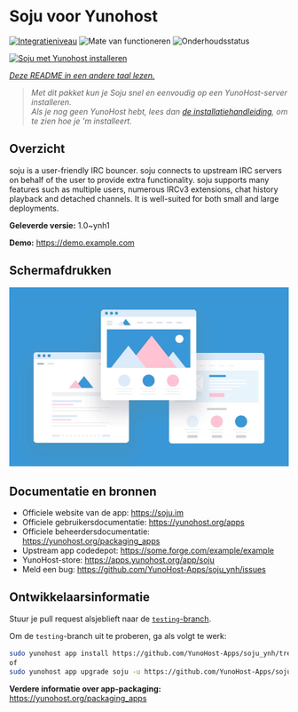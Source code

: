 <!--
NB: Deze README is automatisch gegenereerd door <https://github.com/YunoHost/apps/tree/master/tools/readme_generator>
Hij mag NIET handmatig aangepast worden.
-->

# Soju voor Yunohost

[![Integratieniveau](https://apps.yunohost.org/badge/integration/soju)](https://ci-apps.yunohost.org/ci/apps/soju/)
![Mate van functioneren](https://apps.yunohost.org/badge/state/soju)
![Onderhoudsstatus](https://apps.yunohost.org/badge/maintained/soju)

[![Soju met Yunohost installeren](https://install-app.yunohost.org/install-with-yunohost.svg)](https://install-app.yunohost.org/?app=soju)

*[Deze README in een andere taal lezen.](./ALL_README.md)*

> *Met dit pakket kun je Soju snel en eenvoudig op een YunoHost-server installeren.*  
> *Als je nog geen YunoHost hebt, lees dan [de installatiehandleiding](https://yunohost.org/install), om te zien hoe je 'm installeert.*

## Overzicht

soju is a user-friendly IRC bouncer. soju connects to upstream IRC servers on behalf of the user to provide extra functionality. soju supports many features such as multiple users, numerous IRCv3 extensions, chat history playback and detached channels. It is well-suited for both small and large deployments.


**Geleverde versie:** 1.0~ynh1

**Demo:** <https://demo.example.com>

## Schermafdrukken

![Schermafdrukken van Soju](./doc/screenshots/example.jpg)

## Documentatie en bronnen

- Officiele website van de app: <https://soju.im>
- Officiele gebruikersdocumentatie: <https://yunohost.org/apps>
- Officiele beheerdersdocumentatie: <https://yunohost.org/packaging_apps>
- Upstream app codedepot: <https://some.forge.com/example/example>
- YunoHost-store: <https://apps.yunohost.org/app/soju>
- Meld een bug: <https://github.com/YunoHost-Apps/soju_ynh/issues>

## Ontwikkelaarsinformatie

Stuur je pull request alsjeblieft naar de [`testing`-branch](https://github.com/YunoHost-Apps/soju_ynh/tree/testing).

Om de `testing`-branch uit te proberen, ga als volgt te werk:

```bash
sudo yunohost app install https://github.com/YunoHost-Apps/soju_ynh/tree/testing --debug
of
sudo yunohost app upgrade soju -u https://github.com/YunoHost-Apps/soju_ynh/tree/testing --debug
```

**Verdere informatie over app-packaging:** <https://yunohost.org/packaging_apps>
